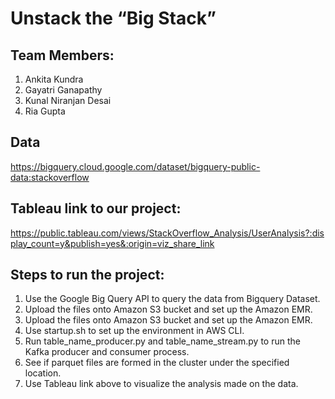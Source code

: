 # Unstack the “Big Stack”

## Team Members:
1. Ankita Kundra
2. Gayatri Ganapathy
3. Kunal Niranjan Desai
4. Ria Gupta

## Data
https://bigquery.cloud.google.com/dataset/bigquery-public-data:stackoverflow

## Tableau link to our project:
https://public.tableau.com/views/StackOverflow_Analysis/UserAnalysis?:display_count=y&publish=yes&:origin=viz_share_link

## Steps to run the project:

1. Use the Google Big Query API to query the data from Bigquery Dataset.
2. Upload the files onto Amazon S3 bucket and set up the Amazon EMR.
3. Upload the files onto Amazon S3 bucket and set up the Amazon EMR.
4. Use startup.sh to set up the environment in AWS CLI.
5. Run table_name_producer.py and table_name_stream.py to run the Kafka producer and consumer process.
6. See if parquet files are formed in the cluster under the specified location.
7. Use Tableau link above to visualize the analysis made on the data.











